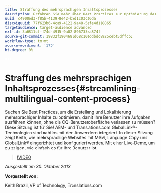 ```yaml
---
title: Straffung des mehrsprachigen Inhaltsprozesses
description: Erfahren Sie mehr über Best Practices zur Optimierung des Prozesses der mehrsprachigen Inhaltserstellung und -lokalisierung, damit Ihre Benutzer ihre Aufgaben ausführen können, ohne die CQ-Benutzeroberfläche verlassen zu müssen. AEM- und Translations.com GlobalLink®-Technologien sind nahtlos mit den Anwendern integriert. Sehen Sie sich Keith an, wie Sie mehrsprachige Websites mit MSM, Sprachkopie und GlobalLink® einrichten und konfigurieren. Mit einer Live-Demo, um zu zeigen, wie einfach es für Ihre Benutzer ist.
uuid: c4900ed3-f85b-4139-8e42-b5d1c03c36da
discoiquuid: 77f623b6-4ca9-4122-9a48-5efe4d118865
targetaudience: target-audience advanced
exl-id: 3a6811cf-f74d-4915-9a02-896733ea874f
source-git-commit: 19832f1904681d68c102ddbdc8925cebf5dffcb2
workflow-type: tm+mt
source-wordcount: '173'
ht-degree: 0%

---
```


# Straffung des mehrsprachigen Inhaltsprozesses{#streamlining-multilingual-content-process}

Suchen Sie Best Practices, um die Erstellung und Lokalisierung mehrsprachiger Inhalte zu optimieren, damit Ihre Benutzer ihre Aufgaben ausführen können, ohne die CQ-Benutzeroberfläche verlassen zu müssen? Diese Sitzung ist für Sie! AEM- und Translations.com GlobalLink®-Technologien sind nahtlos mit den Anwendern integriert. In dieser Sitzung zeigt Keith, wie mehrsprachige Websites mit MSM, Language Copy und GlobalLink® eingerichtet und konfiguriert werden. Mit einer Live-Demo, um zu zeigen, wie einfach es für Ihre Benutzer ist.

>[!VIDEO](https://video.tv.adobe.com/v/19569/?quality=9)

*Ausgestellt am 30. Oktober 2013*

**Vorgestellt von:**

Keith Brazil, VP of Technology, Translations.com

<!--
[Get back to the Overview](https://helpx.adobe.com/experience-manager/kt/eseminars/gems/aem-index.html)
-->
